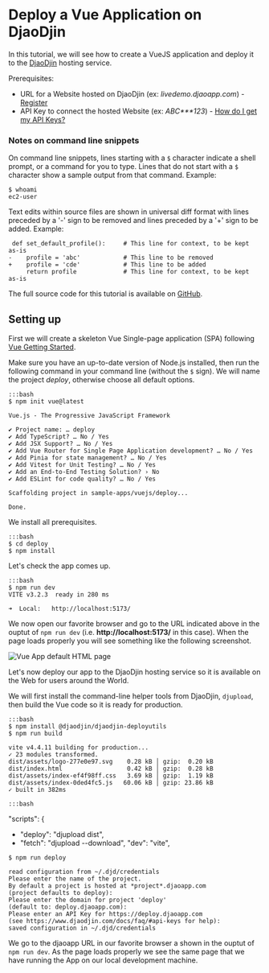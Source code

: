 Deploy a Vue Application on DjaoDjin
====================================

In this tutorial, we will see how to create  a VueJS application
and deploy it to the [DjaoDjin](https://www.djaodjin.com/) hosting service.

Prerequisites:

- URL for a Website hosted on DjaoDjin (ex: _livedemo.djaoapp.com_) -
[Register](https://www.djaodjin.com/register/)
- API Key to connect the hosted Website (ex: _ABC***123_) -
[How do I get my API Keys?](https://www.djaodjin.com/docs/faq/#api-keys)

### Notes on command line snippets

On command line snippets, lines starting with a `$` character indicate
a shell prompt, or a command for you to type. Lines that do not start
with a `$` character show a sample output from that command.
Example:

    $ whoami
    ec2-user

Text edits within source files are shown in universal diff format with lines
preceded by a '-' sign to be removed and lines preceded by a '+' sign to be
added. Example:

     def set_default_profile():     # This line for context, to be kept as-is
    -    profile = 'abc'            # This line to be removed
    +    profile = 'cde'            # This line to be added
         return profile             # This line for context, to be kept as-is

The full source code for this tutorial is available on
[GitHub](https://github.com/djaodjin/sample-apps/tree/main/vuejs/deploy).


Setting up
----------

First we will create a skeleton Vue Single-page application (SPA)
following [Vue Getting Started](https://vuejs.org/guide/quick-start.html).

Make sure you have an up-to-date version of Node.js installed, then run
the following command in your command line (without the `$` sign). We will
name the project <em>deploy</em>, otherwise choose all default options.

    :::bash
    $ npm init vue@latest

    Vue.js - The Progressive JavaScript Framework

    ✔ Project name: … deploy
    ✔ Add TypeScript? … No / Yes
    ✔ Add JSX Support? … No / Yes
    ✔ Add Vue Router for Single Page Application development? … No / Yes
    ✔ Add Pinia for state management? … No / Yes
    ✔ Add Vitest for Unit Testing? … No / Yes
    ✔ Add an End-to-End Testing Solution? › No
    ✔ Add ESLint for code quality? … No / Yes

    Scaffolding project in sample-apps/vuejs/deploy...

    Done.

We install all prerequisites.

    :::bash
    $ cd deploy
    $ npm install

Let's check the app comes up.

    :::bash
    $ npm run dev
    VITE v3.2.3  ready in 280 ms

    ➜  Local:   http://localhost:5173/

We now open our favorite browser and go to the URL indicated above
in the ouptut of `npm run dev` (i.e. <strong>http://localhost:5173/</strong>
in this case). When the page loads properly
you will see something like the following screenshot.

![Vue App default HTML page](https://www.djaodjin.com/static/img/docs/tutorials/vuejs-deploy-1.png "Vue App default HTML page")

Let's now deploy our app to the DjaoDjin hosting service so it is available
on the Web for users around the World.

We will first install the command-line helper tools from DjaoDjin,
<code>djupload</code>, then build the Vue code so it is ready for production.

    :::bash
    $ npm install @djaodjin/djaodjin-deployutils
    $ npm run build

    vite v4.4.11 building for production...
    ✓ 23 modules transformed.
    dist/assets/logo-277e0e97.svg    0.28 kB │ gzip:  0.20 kB
    dist/index.html                  0.42 kB │ gzip:  0.28 kB
    dist/assets/index-ef4f98ff.css   3.69 kB │ gzip:  1.19 kB
    dist/assets/index-0ded4fc5.js   60.06 kB │ gzip: 23.86 kB
    ✓ built in 382ms

    :::bash
  "scripts": {
+    "deploy": "djupload dist",
+    "fetch": "djupload --download",
    "dev": "vite",

    $ npm run deploy

    read configuration from ~/.djd/credentials
    Please enter the name of the project.
    By default a project is hosted at *project*.djaoapp.com
    (project defaults to deploy): 
    Please enter the domain for project 'deploy'
    (default to: deploy.djaoapp.com): 
    Please enter an API Key for https://deploy.djaoapp.com
    (see https://www.djaodjin.com/docs/faq/#api-keys for help): 
    saved configuration in ~/.djd/credentials


We go to the djaoapp URL in our favorite browser a shown in the ouptut of
`npm run dev`. As the page loads properly we see the same page that we
have running the App on our local development machine.









